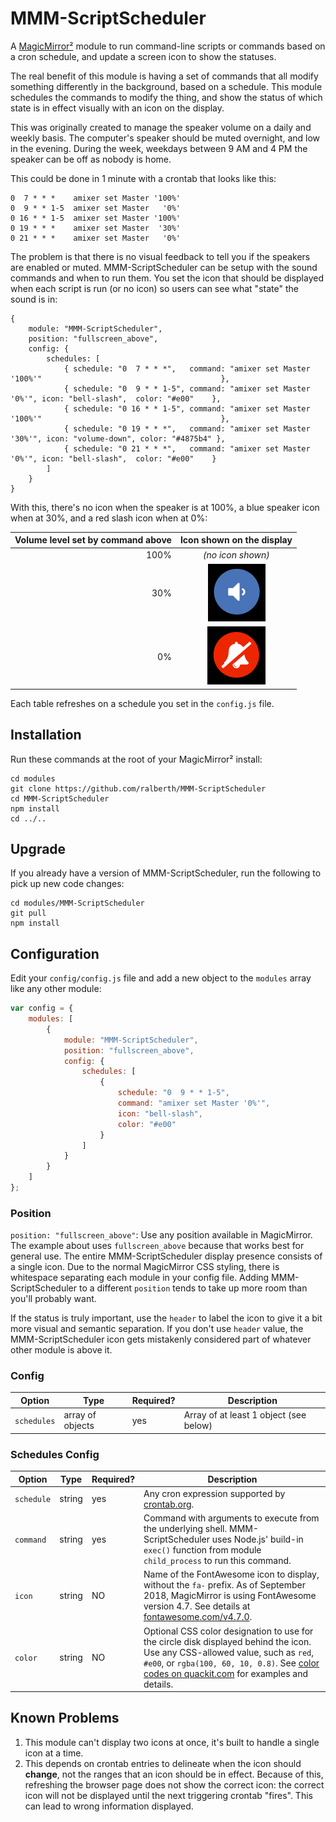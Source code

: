 # MMM-ScriptScheduler

A [MagicMirror²](https://magicmirror.builders) module to run command-line scripts or commands based on a cron schedule, and update a screen icon to show the statuses.

The real benefit of this module is having a set of commands that all modify something differently in the background, based on a schedule.  This module schedules the commands to modify the thing, and show the status of which state is in effect visually with an icon on the display.

This was originally created to manage the speaker volume on a daily and weekly basis.  The computer's speaker should be muted overnight, and low in the evening.  During the week, weekdays between 9 AM and 4 PM the speaker can be off as nobody is home.

This could be done in 1 minute with a crontab that looks like this:

```
0  7 * * *    amixer set Master '100%'
0  9 * * 1-5  amixer set Master   '0%'
0 16 * * 1-5  amixer set Master '100%'
0 19 * * *    amixer set Master  '30%'
0 21 * * *    amixer set Master   '0%'
```

The problem is that there is no visual feedback to tell you if the speakers are enabled or muted.  MMM-ScriptScheduler can be setup with the sound commands and when to run them.  You set the icon that should be displayed when each script is run (or no icon) so users can see what "state" the sound is in:

```
{
    module: "MMM-ScriptScheduler",
    position: "fullscreen_above",
    config: {
        schedules: [
            { schedule: "0  7 * * *",   command: "amixer set Master '100%'"                                        },
            { schedule: "0  9 * * 1-5", command: "amixer set Master   '0%'", icon: "bell-slash",  color: "#e00"    },
            { schedule: "0 16 * * 1-5", command: "amixer set Master '100%'"                                        },
            { schedule: "0 19 * * *",   command: "amixer set Master  '30%'", icon: "volume-down", color: "#4875b4" },
            { schedule: "0 21 * * *",   command: "amixer set Master   '0%'", icon: "bell-slash",  color: "#e00"    }
        ]
    }
}
```

With this, there's no icon when the speaker is at 100%, a blue speaker icon when at 30%, and a red slash icon when at 0%:

| **Volume level set by command above** | **Icon shown on the display** |
|---------:|:----------:|
| 100% | *(no icon shown)* |
|  30% | ![Example icon, low volume](pics/example-icon-low.png) |
|   0% | ![Example icon, mute](pics/example-icon-mute.png) |

Each table refreshes on a schedule you set in the `config.js` file.


## Installation

Run these commands at the root of your MagicMirror² install:

```shell
cd modules
git clone https://github.com/ralberth/MMM-ScriptScheduler
cd MMM-ScriptScheduler
npm install
cd ../..
```


## Upgrade

If you already have a version of MMM-ScriptScheduler, run the following to pick up new code changes:

```shell
cd modules/MMM-ScriptScheduler
git pull
npm install
```


## Configuration

Edit your `config/config.js` file and add a new object to the `modules` array like any other module:

```js
var config = {
    modules: [
        {
            module: "MMM-ScriptScheduler",
            position: "fullscreen_above",
            config: {
                schedules: [
                    {
                        schedule: "0  9 * * 1-5",
                        command: "amixer set Master '0%'",
                        icon: "bell-slash",
                        color: "#e00"
                    }
                ]
            }
        }
    ]
};
```


### Position

`position: "fullscreen_above"`: Use any position available in MagicMirror.  The example about uses `fullscreen_above` because that works best for general use.  The entire MMM-ScriptScheduler display presence consists of a single icon.  Due to the normal MagicMirror CSS styling, there is whitespace separating each module in your config file.  Adding MMM-ScriptScheduler to a different `position` tends to take up more room than you'll probably want.

If the status is truly important, use the `header` to label the icon to give it a bit more visual and semantic separation.  If you don't use `header` value, the MMM-ScriptScheduler icon gets mistakenly considered part of whatever other module is above it.


### Config

| **Option** | **Type** | **Required?** | **Description** |
| --- | --- | --- | --- |
| `schedules` | array of objects | yes | Array of at least 1 object (see below) |


### Schedules Config

| **Option** | **Type** | **Required?** | **Description** |
| --- | --- | --- | --- |
| `schedule` | string | yes | Any cron expression supported by [crontab.org](http://crontab.org/). |
| `command` | string | yes | Command with arguments to execute from the underlying shell.  MMM-ScriptScheduler uses Node.js' build-in `exec()` function from module `child_process` to run this command. |
| `icon` | string | NO | Name of the FontAwesome icon to display, without the `fa-` prefix.  As of September 2018, MagicMirror is using FontAwesome version 4.7.  See details at [fontawesome.com/v4.7.0](https://fontawesome.com/v4.7.0/). |
| `color` | string | NO  | Optional CSS color designation to use for the circle disk displayed behind the icon.  Use any CSS-allowed value, such as `red`, `#e00`, or `rgba(100, 60, 10, 0.8)`.  See [color codes on quackit.com](https://www.quackit.com/css/css_color_codes.cfm) for examples and details. |


## Known Problems

1. This module can't display two icons at once, it's built to handle a single icon at a time.
2. This depends on crontab entries to delineate when the icon should **change**, not the ranges that an icon should be in effect.  Because of this, refreshing the browser page does not show the correct icon: the correct icon will not be displayed until the next triggering crontab "fires".  This can lead to wrong information displayed.
